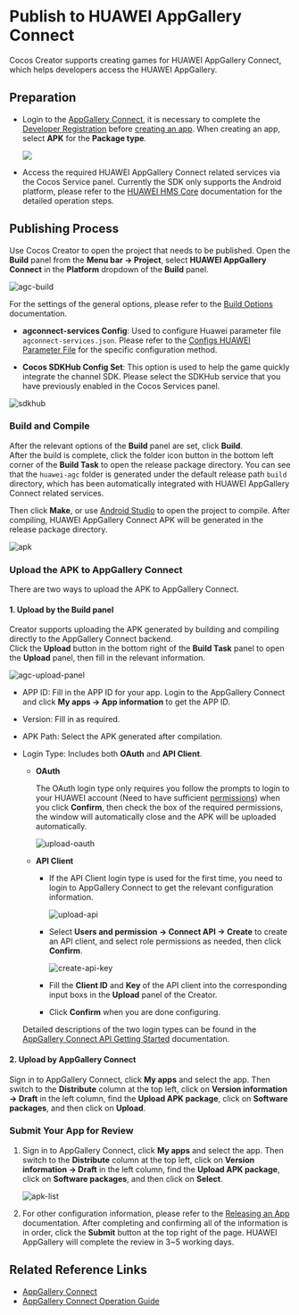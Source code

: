 # Publish to HUAWEI AppGallery Connect

Cocos Creator supports creating games for HUAWEI AppGallery Connect, which helps developers access the HUAWEI AppGallery.

## Preparation

- Login to the [AppGallery Connect](https://developer.huawei.com/consumer/en/service/josp/agc/index.html), it is necessary to complete the [Developer Registration](https://developer.huawei.com/consumer/en/doc/start/10104) before [creating an app](https://developer.huawei.com/consumer/en/doc/distribution/app/agc-create_app). When creating an app, select **APK** for the **Package type**.

  ![](./publish-huawei-agc/app-info.png)

- Access the required HUAWEI AppGallery Connect related services via the Cocos Service panel. Currently the SDK only supports the Android platform, please refer to the [HUAWEI HMS Core](../cocos-service/sdkhub-plugins/sdkhub-hms.md) documentation for the detailed operation steps.

## Publishing Process

Use Cocos Creator to open the project that needs to be published. Open the **Build** panel from the **Menu bar -> Project**, select **HUAWEI AppGallery Connect** in the **Platform** dropdown of the **Build** panel.

![agc-build](./publish-huawei-agc/agc-builder.png)

For the settings of the general options, please refer to the [Build Options](build-options.md) documentation.

- **agconnect-services Config**: Used to configure Huawei parameter file `agconnect-services.json`. Please refer to the [Configs HUAWEI Parameter File](https://service.cocos.com/document/en/sdkhub-plugins/sdkhub-hms.html#configs-huawei-config-file) for the specific configuration method.

- **Cocos SDKHub Config Set**: This option is used to help the game quickly integrate the channel SDK. Please select the SDKHub service that you have previously enabled in the Cocos Services panel.

![sdkhub](./publish-huawei-agc/sdkhub.png)

### Build and Compile

After the relevant options of the **Build** panel are set, click **Build**.<br>
After the build is complete, click the folder icon button in the bottom left corner of the **Build Task** to open the release package directory. You can see that the `huawei-agc` folder is generated under the default release path `build` directory, which has been automatically integrated with HUAWEI AppGallery Connect related services.

Then click **Make**, or use [Android Studio](native-options.md#make-and-run) to open the project to compile. After compiling, HUAWEI AppGallery Connect APK will be generated in the release package directory.

![apk](./publish-huawei-agc/apk.png)

### Upload the APK to AppGallery Connect

There are two ways to upload the APK to AppGallery Connect.

#### 1. Upload by the Build panel

Creator supports uploading the APK generated by building and compiling directly to the AppGallery Connect backend. <br>
Click the **Upload** button in the bottom right of the **Build Task** panel to open the **Upload** panel, then fill in the relevant information.

![agc-upload-panel](./publish-huawei-agc/agc-upload-panel.png)

- APP ID: Fill in the APP ID for your app. Login to the AppGallery Connect and click **My apps -> App information** to get the APP ID.

- Version: Fill in as required.

- APK Path: Select the APK generated after compilation.

- Login Type: Includes both **OAuth** and **API Client**.

    - **OAuth**

        The OAuth login type only requires you follow the prompts to login to your HUAWEI account (Need to have sufficient [permissions](https://developer.huawei.com/consumer/en/doc/distribution/app/agc-team_account_mgt#appendix)) when you click **Confirm**, then check the box of the required permissions, the window will automatically close and the APK will be uploaded automatically.

        ![upload-oauth](./publish-huawei-agc/upload-oauth.png)

    - **API Client**

        - If the API Client login type is used for the first time, you need to login to AppGallery Connect to get the relevant configuration information.

          ![upload-api](./publish-huawei-agc/upload-api.png)

        - Select **Users and permission -> Connect API -> Create** to create an API client, and select role permissions as needed, then click **Confirm**.

          ![create-api-key](./publish-huawei-agc/create-api-key.png)

        - Fill the **Client ID** and **Key** of the API client into the corresponding input boxs in the **Upload** panel of the Creator.

        - Click **Confirm** when you are done configuring.

    Detailed descriptions of the two login types can be found in the [AppGallery Connect API Getting Started](https://developer.huawei.com/consumer/en/doc/development/AppGallery-connect-Guides/agcapi-getstarted) documentation.

#### 2. Upload by AppGallery Connect

Sign in to AppGallery Connect, click **My apps** and select the app. Then switch to the **Distribute** column at the top left, click on **Version information -> Draft** in the left column, find the **Upload APK package**, click on **Software packages**, and then click on **Upload**.

### Submit Your App for Review

1. Sign in to AppGallery Connect, click **My apps** and select the app. Then switch to the **Distribute** column at the top left, click on **Version information -> Draft** in the left column, find the **Upload APK package**, click on **Software packages**, and then click on **Select**.

    ![apk-list](./publish-huawei-agc/apk-list.png)

2. For other configuration information, please refer to the [Releasing an App](https://developer.huawei.com/consumer/en/doc/distribution/app/agc-release_app) documentation. After completing and confirming all of the information is in order, click the **Submit** button at the top right of the page. HUAWEI AppGallery will complete the review in 3~5 working days.

## Related Reference Links

- [AppGallery Connect](https://developer.huawei.com/consumer/en/service/josp/agc/index.html)
- [AppGallery Connect Operation Guide](https://developer.huawei.com/consumer/en/doc/distribution/app/agc-create_app)

